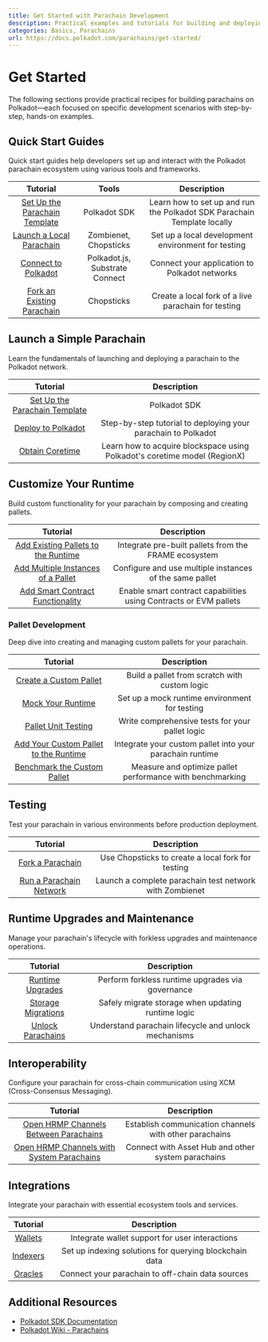 ```yaml
---
title: Get Started with Parachain Development
description: Practical examples and tutorials for building and deploying Polkadot parachains, covering everything from launch to customization and cross-chain messaging.
categories: Basics, Parachains
url: https://docs.polkadot.com/parachains/get-started/
---
```


# Get Started

The following sections provide practical recipes for building parachains on Polkadot—each focused on specific development scenarios with step-by-step, hands-on examples.

## Quick Start Guides

Quick start guides help developers set up and interact with the Polkadot parachain ecosystem using various tools and frameworks.

|                                            Tutorial                                            |             Tools              |                               Description                               |
| :--------------------------------------------------------------------------------------------: | :----------------------------: | :---------------------------------------------------------------------: |
| [Set Up the Parachain Template](/parachains/launch-a-parachain/set-up-the-parachain-template/) |          Polkadot SDK          | Learn how to set up and run the Polkadot SDK Parachain Template locally |
|            [Launch a Local Parachain](/parachains/testing/run-a-parachain-network/)            |     Zombienet, Chopsticks      |           Set up a local development environment for testing            |
|           [Connect to Polkadot](/chain-interactions/query-on-chain-data/query-sdks/)           | Polkadot.js, Substrate Connect |              Connect your application to Polkadot networks              |
|              [Fork an Existing Parachain](/parachains/testing/fork-a-parachain/)               |           Chopsticks           |           Create a local fork of a live parachain for testing           |

## Launch a Simple Parachain

Learn the fundamentals of launching and deploying a parachain to the Polkadot network.

|                                            Tutorial                                            |                                Description                                |
| :--------------------------------------------------------------------------------------------: | :-----------------------------------------------------------------------: |
| [Set Up the Parachain Template](/parachains/launch-a-parachain/set-up-the-parachain-template/) |                               Polkadot SDK                                |
|            [Deploy to Polkadot](/parachains/launch-a-parachain/deploy-to-polkadot/)            |       Step-by-step tutorial to deploying your parachain to Polkadot       |
|               [Obtain Coretime](/parachains/launch-a-parachain/obtain-coretime/)               | Learn how to acquire blockspace using Polkadot's coretime model (RegionX) |

## Customize Your Runtime

Build custom functionality for your parachain by composing and creating pallets.

|                                              Tutorial                                               |                            Description                            |
| :-------------------------------------------------------------------------------------------------: | :---------------------------------------------------------------: |
|     [Add Existing Pallets to the Runtime](/parachains/customize-runtime/add-existing-pallets/)      |       Integrate pre-built pallets from the FRAME ecosystem        |
|      [Add Multiple Instances of a Pallet](/parachains/customize-runtime/add-pallet-instances/)      |      Configure and use multiple instances of the same pallet      |
| [Add Smart Contract Functionality](/parachains/customize-runtime/add-smart-contract-functionality/) | Enable smart contract capabilities using Contracts or EVM pallets |

### Pallet Development

Deep dive into creating and managing custom pallets for your parachain.

|                                                     Tutorial                                                     |                        Description                        |
| :--------------------------------------------------------------------------------------------------------------: | :-------------------------------------------------------: |
|           [Create a Custom Pallet](/parachains/customize-runtime/pallet-development/create-a-pallet/)            |       Build a pallet from scratch with custom logic       |
|               [Mock Your Runtime](/parachains/customize-runtime/pallet-development/mock-runtime/)                |       Set up a mock runtime environment for testing       |
|             [Pallet Unit Testing](/parachains/customize-runtime/pallet-development/pallet-testing/)              |      Write comprehensive tests for your pallet logic      |
| [Add Your Custom Pallet to the Runtime](/parachains/customize-runtime/pallet-development/add-pallet-to-runtime/) | Integrate your custom pallet into your parachain runtime  |
|        [Benchmark the Custom Pallet](/parachains/customize-runtime/pallet-development/benchmark-pallet/)         | Measure and optimize pallet performance with benchmarking |

## Testing

Test your parachain in various environments before production deployment.

|                                Tutorial                                 |                       Description                       |
| :---------------------------------------------------------------------: | :-----------------------------------------------------: |
|        [Fork a Parachain](/parachains/testing/fork-a-parachain/)        |    Use Chopsticks to create a local fork for testing    |
| [Run a Parachain Network](/parachains/testing/run-a-parachain-network/) | Launch a complete parachain test network with Zombienet |

## Runtime Upgrades and Maintenance

Manage your parachain's lifecycle with forkless upgrades and maintenance operations.

|                                 Tutorial                                  |                     Description                      |
| :-----------------------------------------------------------------------: | :--------------------------------------------------: |
|   [Runtime Upgrades](/parachains/runtime-maintenance/runtime-upgrades/)   |   Perform forkless runtime upgrades via governance   |
| [Storage Migrations](/parachains/runtime-maintenance/storage-migrations/) |  Safely migrate storage when updating runtime logic  |
|  [Unlock Parachains](/parachains/runtime-maintenance/unlock-parachains/)  | Understand parachain lifecycle and unlock mechanisms |

## Interoperability

Configure your parachain for cross-chain communication using XCM (Cross-Consensus Messaging).

|                                                  Tutorial                                                  |                      Description                       |
| :--------------------------------------------------------------------------------------------------------: | :----------------------------------------------------: |
|     [Open HRMP Channels Between Parachains](/parachains/interoperability/channels-between-parachains/)     | Establish communication channels with other parachains |
| [Open HRMP Channels with System Parachains](/parachains/interoperability/channels-with-system-parachains/) |   Connect with Asset Hub and other system parachains   |

## Integrations

Integrate your parachain with essential ecosystem tools and services.

|                    Tutorial                    |                      Description                       |
| :--------------------------------------------: | :----------------------------------------------------: |
|  [Wallets](/parachains/integrations/wallets/)  |     Integrate wallet support for user interactions     |
| [Indexers](/parachains/integrations/indexers/) | Set up indexing solutions for querying blockchain data |
|  [Oracles](/parachains/integrations/oracles/)  |    Connect your parachain to off-chain data sources    |

## Additional Resources

- [Polkadot SDK Documentation](https://paritytech.github.io/polkadot-sdk/master/polkadot_sdk_docs/polkadot_sdk/index.html)
- [Polkadot Wiki - Parachains](https://wiki.polkadot.network/docs/learn-parachains/)
